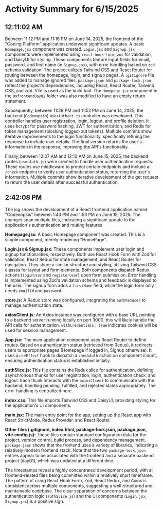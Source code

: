 # Activity Summary for 6/15/2025

## 12:11:02 AM
Between 11:12 PM and 11:16 PM on June 14, 2025,  the frontend of the "Coding Platform" application underwent significant updates.  A basic `Homepage.jsx` component was created.  `Login.jsx` and `Signup.jsx` components were implemented using `react-hook-form`, `zod` for validation, and DaisyUI for styling.  These components feature input fields for email, password, and first name (in `Signup.jsx`), with error handling based on `zod` schema validation.  The project utilizes Tailwind CSS and React Router for routing between the homepage, login, and signup pages.  A `.gitignore` file was added to manage ignored files.  `package.json` and `package-lock.json` reflect the project's dependencies, including React, React Router, Tailwind CSS, and zod. Vite is used as the build tool. The `Homepage.jsx` component in the `09frontendDay02` folder was also modified to have an empty return statement.

Subsequently, between 11:38 PM and 11:52 PM on June 14, 2025, the backend (`Codenopsis`)  `userAuthent.js` controller was developed.  This controller handles user registration, login, logout, and profile deletion.  It uses bcrypt for password hashing, JWT for authentication, and Redis for token management (blocking logged-out tokens). Multiple commits show iterative improvements to the login functionality, specifically refining the response to include user details.  The final version returns the user's information in the response, improving the API's functionality.

Finally, between 12:07 AM and 12:10 AM on June 15, 2025, the backend routes (`userAuth.js`) were created to handle user authentication requests. These routes use middleware to protect certain endpoints and include a `/check` endpoint to verify user authentication status, returning the user's information.  Multiple commits show iterative development of the get request to return the user details after successful authentication.


## 2:42:08 PM
The log shows the development of a React frontend application named "Codenopsis" between 1:43 PM and 1:53 PM on June 15, 2025.  The changes span multiple files, indicating a significant update to the application's authentication and routing features.

**Homepage.jsx:** A basic Homepage component was created. This is a simple component, merely rendering "HomePage".

**Login.jsx & Signup.jsx:**  These components implement user login and signup functionalities, respectively. Both use React Hook Form with Zod for validation, React Redux for state management, and React Router for navigation.  They share a similar structure and styling, utilizing Tailwind CSS classes for layout and form elements.  Both components dispatch Redux actions (`loginUser` and `registerUser`) upon form submission.  Error handling is implemented using Zod's validation schema and feedback is displayed to the user. The signup form adds a `firstName` field, while the login form only needs `emailId` and `password`.

**store.js:** A Redux store was configured, integrating the `authReducer` to manage authentication state.

**axiosClient.js:** An Axios instance was configured with a base URL pointing to a backend server running locally on port 3000; this will likely handle the API calls for authentication. `withCredentials: true` indicates cookies will be used for session management.

**App.jsx:** The main application component uses React Router to define routes.  Based on authentication status (retrieved from Redux), it redirects users to appropriate pages (Homepage if logged in, Signup otherwise).  It uses a `useEffect` hook to dispatch a `checkAuth` action on component mount, ensuring authentication status is established initially.

**authSlice.js:** This file contains the Redux slice for authentication, defining asynchronous thunks for user registration, login, authentication check, and logout. Each thunk interacts with the `axiosClient` to communicate with the backend, handling pending, fulfilled, and rejected states appropriately.  The error handling is centralized here.

**index.css:** This file imports Tailwind CSS and DaisyUI, providing styling for the application's UI components.

**main.jsx:** The main entry point for the app, setting up the React app with React StrictMode, Redux Provider, and React Router.

**Other files (.gitignore, index.html, package-lock.json, package.json, vite.config.js):** These files contain standard configuration data for the project, version control, build process, and dependency management.  `package.json` shows that the frontend uses a variety of libraries, indicating a relatively modern frontend stack.  Note that the two `package-lock.json` entries appear to be associated with the frontend and a separate backend project (day01), which was updated at a different time.


The timestamps reveal a highly concentrated development period, with all frontend-related files being committed within a relatively short timeframe.  The pattern of using React Hook Form, Zod, React Redux, and Axios is consistent across multiple components, suggesting a well-structured and maintainable codebase.  The clear separation of concerns between the authentication logic (`authSlice.js`) and the UI components (`Login.jsx`, `Signup.jsx`) is a positive sign.
